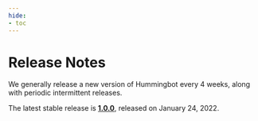 ```yaml
---
hide:
- toc
---
```


# Release Notes

We generally release a new version of Hummingbot every 4 weeks, along with periodic intermittent releases.

The latest stable release is **[1.0.0](/release-notes/1.0.0)**, released on January 24, 2022.